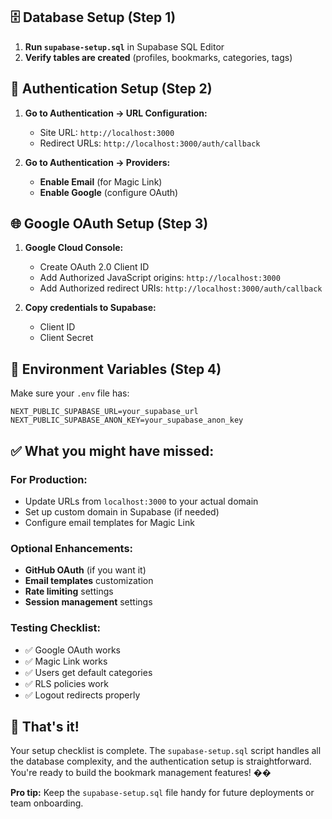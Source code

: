 ## 🗄️ **Database Setup (Step 1)**
1. **Run `supabase-setup.sql`** in Supabase SQL Editor
2. **Verify tables are created** (profiles, bookmarks, categories, tags)

## 🔐 **Authentication Setup (Step 2)**
1. **Go to Authentication → URL Configuration:**
   - Site URL: `http://localhost:3000`
   - Redirect URLs: `http://localhost:3000/auth/callback`

2. **Go to Authentication → Providers:**
   - **Enable Email** (for Magic Link)
   - **Enable Google** (configure OAuth)

## 🌐 **Google OAuth Setup (Step 3)**
1. **Google Cloud Console:**
   - Create OAuth 2.0 Client ID
   - Add Authorized JavaScript origins: `http://localhost:3000`
   - Add Authorized redirect URIs: `http://localhost:3000/auth/callback`

2. **Copy credentials to Supabase:**
   - Client ID
   - Client Secret

## 📁 **Environment Variables (Step 4)**
Make sure your `.env` file has:
```
NEXT_PUBLIC_SUPABASE_URL=your_supabase_url
NEXT_PUBLIC_SUPABASE_ANON_KEY=your_supabase_anon_key
```

## ✅ **What you might have missed:**

### **For Production:**
- Update URLs from `localhost:3000` to your actual domain
- Set up custom domain in Supabase (if needed)
- Configure email templates for Magic Link

### **Optional Enhancements:**
- **GitHub OAuth** (if you want it)
- **Email templates** customization
- **Rate limiting** settings
- **Session management** settings

### **Testing Checklist:**
- ✅ Google OAuth works
- ✅ Magic Link works  
- ✅ Users get default categories
- ✅ RLS policies work
- ✅ Logout redirects properly

## 🎯 **That's it!**

Your setup checklist is complete. The `supabase-setup.sql` script handles all the database complexity, and the authentication setup is straightforward. You're ready to build the bookmark management features! ��

**Pro tip:** Keep the `supabase-setup.sql` file handy for future deployments or team onboarding.